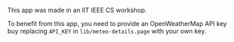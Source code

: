 This app was made in an IIT IEEE CS workshop.

To benefit from this app, you need to provide an OpenWeatherMap API key buy replacing `API_KEY` in `lib/meteo-details.page` with your own key.
